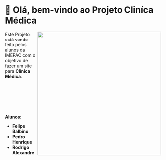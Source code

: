 <h1 style="font-weight: bold">👋 Olá, bem-vindo ao Projeto Cliníca Médica</h1>
<div>
  <img align="right" style="float: right" src="https://cdn.discordapp.com/attachments/1033203597715964016/1098269629949935726/medpac_logo.png" width="400px" height="400px">
<p align="left"> 
   Esté Projeto está vendo feito pelos alunos da IMEPAC com o objetivo de fazer um site para <strong>Clínica Médica</strong>.<br>

ㅤ<br>
ㅤ<br>
ㅤ<br>
ㅤ<br>
ㅤ<br>
<strong>Alunos: 
- Felipe Balbino
- Pedro Henrique 
- Rodrigo Alexandre</strong>
<div>